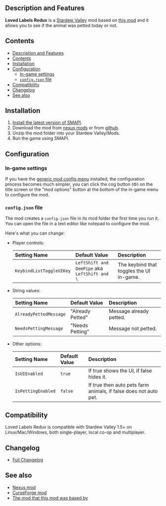 ## Description and Features

**Loved Labels Redux** is a [Stardew Valley](http://stardewvalley.net/) mod based on [this mod](https://www.nexusmods.com/stardewvalley/mods/279) and it allows you to see if the animal was petted today or not.

## Contents

- [Description and Features](#description-and-features)
- [Contents](#contents)
- [Installation](#installation)
- [Configuration](#configuration)
  - [In-game settings](#in-game-settings)
  - [`config.json` file](#configjson-file)
- [Compatibility](#compatibility)
- [Changelog](#changelog)
- [See also](#see-also)

## Installation

1. [Install the latest version of SMAPI](https://smapi.io/).
2. Download the mod from [nexus mods](https://www.nexusmods.com/stardewvalley/mods/8880?tab=files) or from [github](https://github.com/thespbgamer/LovedLabelsRedux/releases/).
3. Unzip the mod folder into your Stardew Valley/Mods.
4. Run the game using SMAPI.

## Configuration

### In-game settings

If you have the [generic mod config menu](https://www.nexusmods.com/stardewvalley/mods/5098?tab=files) installed, the configuration process becomes much simpler, you can click the cog button (⚙) on the title screen or the "mod options" button at the bottom of
the in-game menu to configure the mod.

### `config.json` file

The mod creates a `config.json` file in its mod folder the first time you run it. You can open the file in a text editor like notepad to configure the mod.

Here's what you can change:

- Player controls:

  | Setting Name             | Default Value                                 | Description                              |
  | :----------------------- | :-------------------------------------------- | :--------------------------------------- |
  | `KeybindListToggleUIKey` | `LeftShift and OemPipe` aka `LeftShift and \` | The keybind that toggles the UI in-game. |

- String values:

  | Setting Name           | Default Value    | Description             |
  | :--------------------- | :--------------- | :---------------------- |
  | `AlreadyPettedMessage` | "Already Petted" | Message already petted. |
  | `NeedsPettingMessage`  | "Needs Petting"  | Message not petted.     |

- Other options:

  | Setting Name       | Default Value | Description                                                      |
  | :----------------- | :------------ | :--------------------------------------------------------------- |
  | `IsUIEnabled`      | `true`        | If true shows the UI, if false hides it.                         |
  | `IsPettingEnabled` | `false`       | If true then auto pets farm animals, if false does not auto pet. |

## Compatibility

Loved Labels Redux is compatible with Stardew Valley 1.5+ on Linux/Mac/Windows, both single-player, local co-op and multiplayer.

## Changelog

- [Full Changelog](https://github.com/thespbgamer/LovedLabelsRedux/blob/main/CHANGELOG.md#full-changelog)

## See also

- [Nexus mod](https://www.nexusmods.com/stardewvalley/mods/8880)
- [CurseForge mod](https://www.curseforge.com/stardewvalley/mods/loved-labels-redux/files)
- [The mod that this mod was based by](https://www.nexusmods.com/stardewvalley/mods/279)
